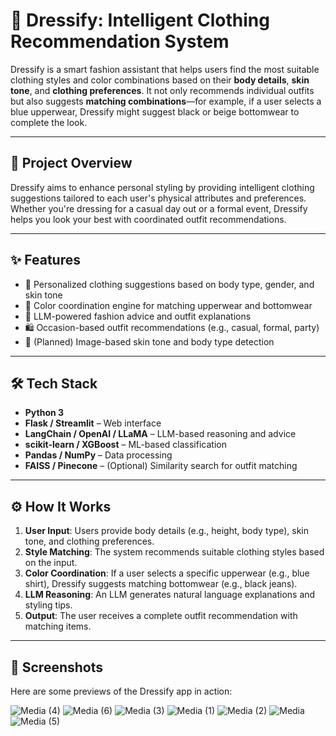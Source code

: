 # 👗 Dressify: Intelligent Clothing Recommendation System

Dressify is a smart fashion assistant that helps users find the most suitable clothing styles and color combinations based on their **body details**, **skin tone**, and **clothing preferences**. It not only recommends individual outfits but also suggests **matching combinations**—for example, if a user selects a blue upperwear, Dressify might suggest black or beige bottomwear to complete the look.

---

## 🚀 Project Overview

Dressify aims to enhance personal styling by providing intelligent clothing suggestions tailored to each user's physical attributes and preferences. Whether you're dressing for a casual day out or a formal event, Dressify helps you look your best with coordinated outfit recommendations.

---

## ✨ Features

- 🧍 Personalized clothing suggestions based on body type, gender, and skin tone
- 🎨 Color coordination engine for matching upperwear and bottomwear
- 🧠 LLM-powered fashion advice and outfit explanations
- 🛍️ Occasion-based outfit recommendations (e.g., casual, formal, party)
- 📸 (Planned) Image-based skin tone and body type detection

---

## 🛠️ Tech Stack

- **Python 3**
- **Flask / Streamlit** – Web interface
- **LangChain / OpenAI / LLaMA** – LLM-based reasoning and advice
- **scikit-learn / XGBoost** – ML-based classification
- **Pandas / NumPy** – Data processing
- **FAISS / Pinecone** – (Optional) Similarity search for outfit matching
---

## ⚙️ How It Works

1. **User Input**: Users provide body details (e.g., height, body type), skin tone, and clothing preferences.
2. **Style Matching**: The system recommends suitable clothing styles based on the input.
3. **Color Coordination**: If a user selects a specific upperwear (e.g., blue shirt), Dressify suggests matching bottomwear (e.g., black jeans).
4. **LLM Reasoning**: An LLM generates natural language explanations and styling tips.
5. **Output**: The user receives a complete outfit recommendation with matching items.
---

## 📸 Screenshots

Here are some previews of the Dressify app in action:

![Media (4)](https://github.com/user-attachments/assets/7842d98d-2165-425e-952a-03a4aa89ca72)
![Media (6)](https://github.com/user-attachments/assets/1c391c67-d5c8-4bd1-aee5-38ad409e00fb)
![Media (3)](https://github.com/user-attachments/assets/81df2a28-7a24-4516-b591-6075baad5503)
![Media (1)](https://github.com/user-attachments/assets/ed334c5a-b677-4ddd-b1a4-124d546708f3)
![Media (2)](https://github.com/user-attachments/assets/ebf82549-b186-4519-ac60-3ef31b53032c)
![Media](https://github.com/user-attachments/assets/a277ea26-fe6e-4e3a-a259-8dc73263453b)  ![Media (5)](https://github.com/user-attachments/assets/0ecc2cd6-cb0e-424d-9175-e387a9dc86c2)




